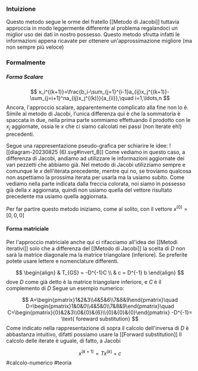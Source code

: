 ### Intuizione
Questo metodo segue le orme del fratello [[Metodo di Jacobi]] tuttavia approccia in modo leggermente differente al problema regalandoci un miglior uso dei dati in nostro possesso. 
Questo metodo sfrutta infatti le informazioni appena ricavate per ottenere un'approssimazione migliore (ma non sempre più veloce) 


### Formalmente

##### Forma Scalare 
$$
x_i^{(k+1)}=\frac{b_i-\sum_{j=1}^{i-1}a_{ij}x_j^{(k+1)}-\sum_{j=i+1}^na_{ij}x_j^{(k)}}{a_{ii}},\quad i=1,\ldots,n
$$
Ancora, l'approccio scalare, apparentemente complicato alla fine non lo è. 
Simile al metodo di Jacobi, l'unica differenza qui è che la sommatoria è spaccata in due, nella prima parte sommiamo effettuando il prodotto con le $x_{j}$ aggiornate, ossia le $x$ che ci siamo calcolati nei passi (non iterate eh!) precedenti. 

Segue una rappresentazione pseudo-grafica per schiarire le idee: 
![[diagram-20230825 (6).svg#invert_B]]
Come vediamo in questo caso, a differenza di Jacobi, andiamo ad utilizzare le informazioni aggiornate dei vari pezzetti che abbiamo già. 
Nel metodo di Jacobi utilizziamo sempre e comunque le $x$ dell'iterata precedente, mentre qui no, se troviamo qualcosa non aspettiamo la prossima iterata per usarla ma la usiamo subito. 
Come vediamo nella parte indicata dalla freccia colorata, noi siamo in possesso già della $x$ aggiornata, quindi non usiamo quella del vettore risultato precedente ma usiamo quella aggiornata. 

Per far partire questo metodo iniziamo, come al solito, con il vettore $x^{(0)} = [0,0,0]$ 

#### Forma matriciale 
Per l'approccio matriciale anche qui ci rifacciamo all'idea dei [[Metodi iterativi]] solo che a differenza del [[Metodo di Jacobi]] la scelta di $D$ non sarà la matrice diagonale ma la matrice triangolare (inferiore).
Se preferite potete usare lettere e nomenclature differenti.

$$
\begin{align}
& T_{GS} = -D^{-1}C  \\
& c = D^{-1} b
\end{align}
$$
dove $D$ come già detto è la matrice triangolare inferiore, e $C$ è il complemento di $D$
Segue un esempio numerico: 

$$
A=\begin{pmatrix}1&2&3\\4&5&6\\7&8&9\end{pmatrix}\quad D=\begin{pmatrix}1&0&0\\4&5&0\\7&8&9\end{pmatrix}\quad
C=\begin{pmatrix}{0}&2&3\\0&{0}&{6}\\{0}&{0}&{0}\end{pmatrix}
-D^{-1}= \text{ foreward substitution} 
$$
Come indicato nella rappresentazione di sopra il calcolo dell'inversa di $D$ è abbastanza intuitivo, difatti possiamo usare la [[Forward substitution]] 
Il calcolo delle iterate è uguale, di fatto, a Jacobi 

$$
x^{(k+1)} = Tx^{(k)}+c
$$
#calcolo-numerico #teoria  